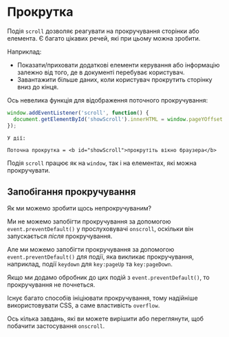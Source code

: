 # Прокрутка

Подія `scroll` дозволяє реагувати на прокручування сторінки або елемента. Є багато цікавих речей, які при цьому можна зробити.

Наприклад:
- Показати/приховати додаткові елементи керування або інформацію залежно від того, де в документі перебуває користувач.
- Завантажити більше даних, коли користувач прокрутить сторінку вниз до кінця.

Ось невелика функція для відображення поточного прокручування:

```js autorun
window.addEventListener('scroll', function() {
  document.getElementById('showScroll').innerHTML = window.pageYOffset + 'px';
});
```

```online
У дії:

Поточна прокрутка = <b id="showScroll">прокрутіть вікно браузера</b>
```

Подія `scroll` працює як на `window`, так і на елементах, які можна прокручувати. 

## Запобігання прокручування

Як ми можемо зробити щось непрокручуваним?

Ми не можемо запобігти прокручування за допомогою `event.preventDefault()` у прослуховувачі `onscroll`, оскільки він запускається *після* прокручування.

Але ми можемо запобігти прокручування за допомогою `event.preventDefault()` для події, яка викликає прокручування, наприклад, події `keydown` для `key:pageUp` та `key:pageDown`.

Якщо ми додамо обробник до цих подій з `event.preventDefault()`, то прокручування не почнеться.

Існує багато способів ініціювати прокручування, тому надійніше використовувати CSS, а саме властивість `overflow`.

Ось кілька завдань, які ви можете вирішити або переглянути, щоб побачити застосування `onscroll`.
